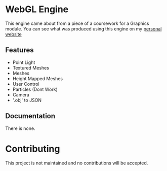 # WebGL Engine

This engine came about from a piece of a coursework for a Graphics module. You can see what was produced using this engine on my [personal website](http://gavinhenderson.me/Graphics/assignment2)

## Features

- Point Light
- Textured Meshes
- Meshes
- Height Mapped Meshes
- User Control
- Particles (Dont Work)
- Camera
- '.obj' to JSON

## Documentation

There is none.

# Contributing

This project is not maintained and no contributions will be accepted.
